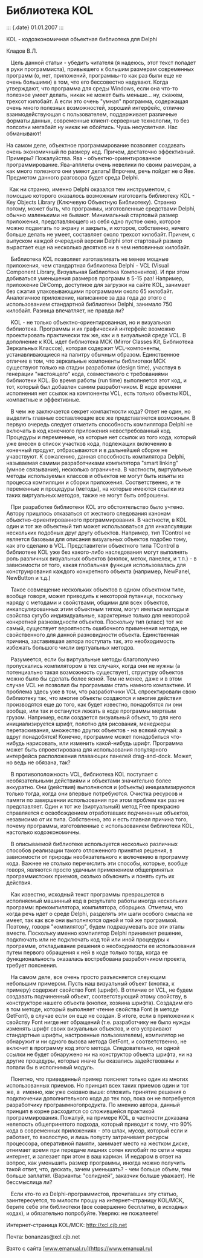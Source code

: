 Библиотека KOL
==============

::: {.date}
01.01.2007
:::

KOL - кодоэкономичная объектная библиотека для Delphi

Кладов В.Л.

   Цель данной статьи - убедить читателя (я надеюсь, этот текст попадет
в руки программиста), привыкшего к большим размерам современных программ
(о, нет, приложений, программы-то как раз были еще не очень большими) в
том, что его бессовестно надувают. Когда утверждают, что программа для
среды Windows, если она что-то полезное умеет делать, никак не может
быть меньше\... ну, скажем, трехсот килобайт. А если это очень \"умная\"
программа, содержащая очень много полезных возможностей, хороший
интерфейс, отлично взаимодействующая с пользователем, поддерживает
различные форматы данных, современные клиент-серверные технологии, то
без полсотни мегабайт ну никак не обойтись. Чушь несусветная. Нас
обманывают!

На самом деле, объектное программирование позволяет создавать очень
экономичный по размеру код. Причем, достаточно эффективный. Примеры?
Пожалуйства. Ява - объектно-ориентированное программирование.
Ява-апплеты очень невелики по своим размерам, а как много полезного они
умеют делать! Впрочем, речь пойдет не о Яве. Предметом данного разговора
будет среда Delphi.

  Как ни странно, именно Delphi оказался тем инструментом, с помощью
которого оказалось возможным изготовить библиотеку KOL - Key Objects
Library (Ключевую Объектную Библиотеку). Странно потому, может быть, что
программы, изготовленные средствами Delphi, обычно маленькими не бывают.
Минимальный стартовый размер приложения, представляющего из себя одно
пустое окно, которое можно подвигать по экрану и закрыть, и которое,
собственно, ничего больше делать не умеет, составляет около трехсот
килобайт. Причем, с выпуском каждой очередной версии Delphi этот
стартовый размер вырастает еще на несколько десятков ни в чем неповинных
килобайт.

   Библиотека KOL позволяет изготавливать не менее мощные приложения,
чем стандартная библиотека Delphi - VCL (Visual Component Library,
Визуальная Библиотека Компонентов). И при этом добиваться уменьшения
размеров программ в 5-15 раз! Например, приложение DirComp, доступное
для загрузки на сайте KOL, занимает без сжатия упаковывающими
программами около 65 килобайт. Аналогичное приложение, написанное за два
года до этого с использованием стандартной библиотеки Delphi, занимало
750 килобайт. Разница впечатляет, не правда ли?

   KOL - не только объектно-ориентированная, но и визуальная библиотека.
Программы и их графический интерфейс возможно проектировать практически
так же, как и в визуальной среде VCL. В дополнение к KOL идет библиотека
MCK (Mirror Classes Kit, Библиотека Зеркальных Классов), которая
содержит VCL-компоненты, устанавливающиеся на палитру обычным образом.
Единственное отличие в том, что зеркальные компоненты библиотеки MCK
существуют только на стадии разработки (design time), участвуя в
генерации \"настоящего\" кода, совместимого с требованиями библиотеки
KOL. Во время работы (run time) выполняется этот код, и тот, который был
добавлен самим разработчиком. В коде времени исполнения нет ссылок на
компоненты VCL, есть только объекты KOL, компактные и эффективные.

   В чем же заключается секрет компактности кода? Ответ не один, но
выделить главные составляющие все же представляется возможным. В первую
очередь следует отметить способность компилятора Delphi не включать в
код конечного приложения невостребованный код. Процедуры и переменные,
на которые нет ссылок из того кода, который уже внесен в список участков
кода, подлежащих включению в конечный продукт, отбрасываются и в
дальнейшей сборке не учавствуют. К сожалению, данная способность
компилятора Delphi, называемая самими разработчиками компилятора \"smart
linking\" (умное связывание), несколько ограничена. В частности,
виртуальные методы используемых классов и объектов не могут быть изъяты
из процесса компиляции и сборки приложения. Соответственно, и те
переменные и процедуры (методы), на которые имеются ссылки из таких
виртуальных методов, также не могут быть отброшены.

   При разработке библиотеки KOL это обстоятельство было учтено. Автору
пришлось отказаться от жесткого следования канонам
объектно-ориентированного программирования. В частности, в KOL один и
тот же объектный тип может использоваться для инкапсуляции нескольких
подобных друг другу объектов. Например, тип TControl не является базовым
для описания визуальных объектов подобно тому, как это сделано в VCL.
Представители объектного типа TControl в библиотеке KOL уже без
какого-либо наследования могут выполнять роль различных визуальных
объектов (кнопок, меток, панелек, и т.п.) - в зависимости от того, какая
глобальная функция использовалась для конструирования каждого
конкретного объекта (например, NewPanel, NewButton и т.д.)

   Такое совмещение нескольких объектов в одном объектном типе, вообще
говоря, может приводить к некоторой путанице, поскольку наряду с
методами и свойствами, общими для всех объектов, инкапсулированных этим
объектным типом, могут иметься методы и свойства сугубо индивидуальные,
характерные только для некоторой конкретной разновидности объектов.
Поскольку тип (класс) тот же самый, существует вероятность ошибочного
применения метода, не свойственного для данной разновидности объекта.
Единственная причина, заставившая автора поступать так, это
необходимость избежать большого числи виртуальных методов.

   Разумеется, если бы виртуальные методы благополучно пропускались
компилятором в тех случаях, когда они не нужны (а потенциально такая
возможность существует), структуру объектов можно было бы сделать более
ясной. Тем не менее, даже и в этом случае VCL не позволил бы программам
стать намного компактнее. И проблема здесь уже в том, что разработчики
VCL спроектировали свою библиотеку так, что многие объекты создаются и
многие действия производятся еще до того, как будет известно,
понадобятся ли они вообще, или так и останутся лежать в коде программы
мертвым грузом. Например, если создается визуальный объект, то для него
инициализируется шрифт, полотно для рисования, менеджеры перетаскивания,
множество других объектов - на всякий случай: а вдруг понадобятся!
Конечно, программе может понадобиться что-нибудь нарисовать, или
изменить какой-нибудь шрифт. Программа может быть спроектирована для
использования популярного интерфейса расположения плавающих панелей
drag-and-dock. Может, но ведь не обязана, так?

   В противоположность VCL, библиотека KOL поступает с необязательными
действиями и объектами значительно более аккуратно. Они (действия)
выполняются и (объекты) инициализируются только тогда, когда они впервые
потребуются. Очистка ресурсов и памяти по завершении использования при
этом проблем как раз не представляет. Один и тот же (виртуальный) метод
Free прекрасно справляется с освобождением отработавших подчиненных
объектов, независимо от их типа. Собственно, это и есть главная причина
того, почему программы, изготовленные с использованием библиотеки KOL,
настолько кодоэкономичны.

   В описываемой библиотеке используется несколько различных способов
реализации такого отложенного принятия решения, в зависимости от природы
необязательного к включению в программу кода. Важнее не столько
перечислить эти способы, которые, вообще говоря, являются просто удачным
применением общепринятых программистских приемов, сколько объяснить и
понять суть их действия.

   Как известно, исходный текст программы превращается в исполняемый
машинный код в результате работы иногда нескольких программ:
прекомпилятора, компилятора, сборщика. Отметим, что когда речь идет о
среде Delphi, разделять эти шаги особого смысла не имеет, так как все
они выполняются одной и той же программой. Поэтому, говоря
\"компилятор\", будем подразумевать все эти этапы вместе. Поскольку
именно компилятор Delphi принимает решение, подключать или не подключать
код той или иной процедуры к программе, откладывание решения о
необходимости ее использования путем первого обращения к ней в коде
только тогда, когда ее функциональность оказалась востребована
разработчиком проекта, требует пояснения.

   На самом деле, все очень просто разъясняется слеующим небольшим
примером. Пусть наш визуальный объект (кнопка, к примеру) содержит
свойство Font (шрифт). В отличие от VCL, не будем создавать подчиненный
объект, соответствующий этому свойству, в конструкторе нашего объекта
(кнопки, хозяина шрифта). Создадим его в том методе, который выполняет
чтение свойства Font (в методе GetFont), в случае если он еще не создан.
В итоге, если в приложении к свойству Font нигде нет обращений (т.е.
разработчику не было нужды изменять шрифт своих визуальных объектов, и
его устраивают стандартные шрифты, настроенные пользователем),
компилятор не обнаружит и ни одного вызова метода GetFont, и
соответственно, не включит в программу код этого метода. Следовательно,
ни одной ссылки не будет обнаружено ни на конструктор объекта шрифта, ни
на другие процедуры, которые иначе бы оказались задействованы и попали
бы в исполнимый модуль.

   Понятно, что приведенный пример поясняет только один из многих
использованных приемов. Но принцип всех таких приемов один и тот же, а 
именно, как уже сказано выше: отложить принятие решения о подключении
дополнительного кода до тех пор, пока он не потребуется разработчику
программногопродукта. По мнению автора, данный принцип в корне
расходится со сложившейся практикой программирования. Пожалуй, на
примере KOL, в частности доказана нелепость общепринятого подхода,
который приводит к тому, что 90% кода в современных приложениях - это
шлак, мусор, который если и работает, то вхолостую, и лишь попусту
затрачивает ресурсы процессора, оперативной памяти, занимает место на
жестком диске, отнимает время при передаче лишних сотен килобайт по сети
и через интернет, и залезает при этом в ваш карман. И недаром в ответ на
вопрос, как уменьшить размер программы, иногда можно получить такой
ответ, что, дескать, зачем уменьшать? - чем больше объем, тем больше
заплатят. (Варианты: \"солидней\", заказчик больше уважает). Не
бессмыслица ли?

   Если кто-то из Delphi-программистов, прочитавших эту статью,
заинтересуется, то милости прошу на интернет-страницу KOL/MCK, берите
себе эти библиотеки (все совершенно бесплатно, в исходных кодах), и
обязательно попробуйте. Уверяю: не пожалеете!

Интернет-страница KOL/MCK: http://xcl.cjb.net

Почта: bonanzas\@xcl.cjb.net

Взято с сайта [www.emanual.ru](https://www.emanual.ru)
